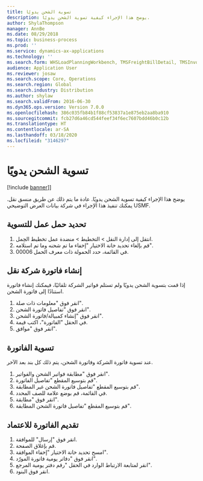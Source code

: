 ```yaml
---
title: تسوية الشحن يدويًا
description: يوضح هذا الإجراء كيفية تسوية الشحن يدويًا.
author: ShylaThompson
manager: AnnBe
ms.date: 08/29/2018
ms.topic: business-process
ms.prod: ''
ms.service: dynamics-ax-applications
ms.technology: ''
ms.search.form: WHSLoadPlanningWorkbench, TMSFreightBillDetail, TMSInvoiceTable, TMSFreightBillInvoiceReconcile, TMSInvoiceJournal, LedgerJournalTable, LedgerJournalTransDaily
audience: Application User
ms.reviewer: josaw
ms.search.scope: Core, Operations
ms.search.region: Global
ms.search.industry: Distribution
ms.author: shylaw
ms.search.validFrom: 2016-06-30
ms.dyn365.ops.version: Version 7.0.0
ms.openlocfilehash: 386c035fb84b1f88cf53837a1e875eb2aa8ba910
ms.sourcegitcommit: fcb27d6a46cd544feef34f6ec7607bdd46b0c12b
ms.translationtype: HT
ms.contentlocale: ar-SA
ms.lasthandoff: 03/18/2020
ms.locfileid: "3146297"
---
```

# <a name="reconcile-freight-manually"></a>تسوية الشحن يدويًا

[!include [banner](../../includes/banner.md)]]

يوضح هذا الإجراء كيفية تسوية الشحن يدويًا. عادة ما يتم ذلك عن طريق منسق نقل. يمكنك تنفيذ هذا الإجراء في شركة بيانات العرض التوضيحي USMF.


## <a name="select-a-load-to-reconcile"></a>تحديد حمل عمل للتسوية
1. انتقل إلى إدارة النقل > التخطيط > منضدة عمل تخطيط الحِمل‬.
2. قم بإلغاء تحديد خانة الاختيار "إخفاء ما تم شحنه‬ وما تم استلامه‬". 
3. في القائمة، حدد الحمولة ذات معرف الحمل 00006.

## <a name="create-a-carrier-invoice"></a>إنشاء فاتورة شركة نقل
إذا قمت بتسوية الشحن يدويًا ولم تستلم فواتير الشركة تلقائيًا، فيمكنك إنشاء فاتورة استنادًا إلى فاتورة الشحن.  
1. انقر فوق "معلومات ذات صلة".
2. انقر فوق "تفاصيل فاتورة الشحن".
3. انقر فوق "إنشاء كمبيالة/فاتورة الشحن".
4. في الحقل "الفاتورة"، اكتب قيمة.
5. انقر فوق "موافق".

## <a name="reconcile-the-invoice"></a>تسوية الفاتورة
عند تسوية فاتورة الشركة وفاتورة الشحن، يتم ذلك كل بند بعد الآخر.  
1. انقر فوق "مطابقة فواتير الشحن والفواتير".
2. قم بتوسيع المقطع "تفاصيل الفاتورة".
3. قم بتوسيع المقطع "تفاصيل فاتورة الشحن غير المطابقة‬".
4. في القائمة، قم بوضع علامة للصف المحدد.
5. انقر فوق "مطابقة".
6. قم بتوسيع المقطع "تفاصيل فاتورة الشحن المطابقة‬".

## <a name="submit-the-invoice-for-approval"></a>تقديم الفاتورة للاعتماد
1. انقر فوق "إرسال" للموافقة.
2. قم بإغلاق الصفحة.
3. امسح تحديد خانة الاختيار "إخفاء الموافقة‬". 
4. انقر فوق "دفاتر يومية فاتورة المورّد".
5. انقر لمتابعة الارتباط الوارد في الحقل "رقم دفتر يومية المرجع‬".
6. انقر فوق البنود.

